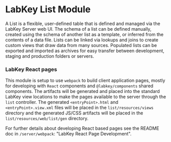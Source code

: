 # LabKey List Module

A List is a flexible, user-defined table that is defined 
and managed via the LabKey Server web UI. The schema of a list can be 
defined manually, created using the schema of another list as a template, 
or inferred from the contents of a data file. Lists can be linked via 
lookups and joins to create custom views that draw data from many sources. 
Populated lists can be exported and imported as archives for easy transfer 
between development, staging and production folders or servers.

### LabKey React pages

This module is setup to use `webpack` to build client application pages, mostly for developing 
with `React` components and `@labkey/components` shared components. The artifacts will be generated 
and placed into the standard LabKey view locations to make the pages available to the server through 
the `list` controller. The generated `<entryPoint>.html` and `<entryPoint>.view.xml` files will 
be placed in the `list/resources/views` directory and the generated JS/CSS artifacts will be 
placed in the `list/resources/web/list/gen` directory.

For further details about developing React based pages see the README doc in `/server/webpack`:
"LabKey React Page Development".